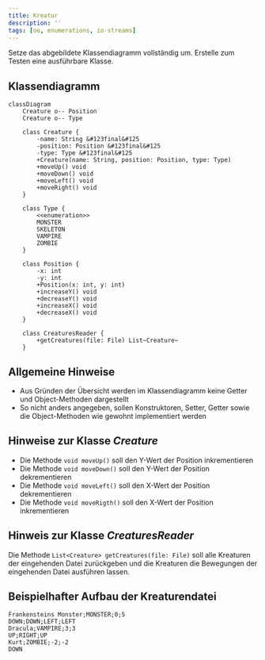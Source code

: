 ```yaml
---
title: Kreatur
description: ''
tags: [oo, enumerations, io-streams]
---
```


Setze das abgebildete Klassendiagramm vollständig um. Erstelle zum Testen eine
ausführbare Klasse.

## Klassendiagramm

```mermaid
classDiagram
    Creature o-- Position
    Creature o-- Type

    class Creature {
        -name: String &#123final&#125
        -position: Position &#123final&#125
        -type: Type &#123final&#125
        +Creature(name: String, position: Position, type: Type)
        +moveUp() void
        +moveDown() void
        +moveLeft() void
        +moveRight() void
    }

    class Type {
        <<enumeration>>
        MONSTER
        SKELETON
        VAMPIRE
        ZOMBIE
    }

    class Position {
        -x: int
        -y: int
        +Position(x: int, y: int)
        +increaseY() void
        +decreaseY() void
        +increaseX() void
        +decreaseX() void
    }

    class CreaturesReader {
        +getCreatures(file: File) List~Creature~
    }
```

## Allgemeine Hinweise

- Aus Gründen der Übersicht werden im Klassendiagramm keine Getter und
  Object-Methoden dargestellt
- So nicht anders angegeben, sollen Konstruktoren, Setter, Getter sowie die
  Object-Methoden wie gewohnt implementiert werden

## Hinweise zur Klasse _Creature_

- Die Methode `void moveUp()` soll den Y-Wert der Position inkrementieren
- Die Methode `void moveDown()` soll den Y-Wert der Position dekrementieren
- Die Methode `void moveLeft()` soll den X-Wert der Position dekrementieren
- Die Methode `void moveRigth()` soll den X-Wert der Position inkrementieren

## Hinweis zur Klasse _CreaturesReader_

Die Methode `List<Creature> getCreatures(file: File)` soll alle Kreaturen der
eingehenden Datei zurückgeben und die Kreaturen die Bewegungen der eingehenden
Datei ausführen lassen.

## Beispielhafter Aufbau der Kreaturendatei

```
Frankensteins Monster;MONSTER;0;5
DOWN;DOWN;LEFT;LEFT
Dracula;VAMPIRE;3;3
UP;RIGHT;UP
Kurt;ZOMBIE;-2;-2
DOWN
```
